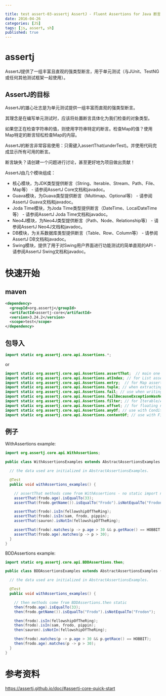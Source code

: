 ```yaml
---

title: test assert-03-assertj AssertJ - Fluent Assertions for Java 断言
date: 2016-04-26
categories: [JS]
tags: [js, assert, sh]
published: true
---
```


# assertj

AssertJ提供了一组丰富且直观的强类型断言，用于单元测试（与JUnit、TestNG或任何其他测试框架一起使用）。

## AssertJ的目标

AssertJ的雄心壮志是为单元测试提供一组丰富而直观的强类型断言。

其理念是在编写单元测试时，应该将处置断言具体化为我们检查的对象类型。

如果您正在检查字符串的值，则使用字符串特定的断言。检查Map的值？使用Map特定的断言轻松检查Map的内容。

AssertJ的断言非常容易使用：只需键入assertThat(underTest)。并使用代码完成显示所有可用的断言。

断言缺失？请创建一个问题进行讨论，甚至更好地为项目做出贡献！

AssertJ由几个模块组成：

- 核心模块，为JDK类型提供断言（String、Iterable、Stream、Path、File、Map等） - 请参阅AssertJ Core文档和javadoc。
- Guava模块，为Guava类型提供断言（Multimap、Optional等） - 请参阅AssertJ Guava文档和javadoc。
- Joda Time模块，为Joda Time类型提供断言（DateTime、LocalDateTime等） - 请参阅AssertJ Joda Time文档和javadoc。
- Neo4J模块，为Neo4J类型提供断言（Path、Node、Relationship等） - 请参阅AssertJ Neo4J文档和javadoc。
- DB模块，为关系数据库类型提供断言（Table、Row、Column等） - 请参阅AssertJ DB文档和javadoc。
- Swing模块，提供了用于对Swing用户界面进行功能测试的简单直观的API - 请参阅AssertJ Swing文档和javadoc。

# 快速开始

## maven 

```xml
<dependency>
  <groupId>org.assertj</groupId>
  <artifactId>assertj-core</artifactId>
  <version>3.24.2</version>
  <scope>test</scope>
</dependency>
```

## 包导入

```java
import static org.assertj.core.api.Assertions.*;
```

or

```java
import static org.assertj.core.api.Assertions.assertThat;  // main one
import static org.assertj.core.api.Assertions.atIndex; // for List assertions
import static org.assertj.core.api.Assertions.entry;  // for Map assertions
import static org.assertj.core.api.Assertions.tuple; // when extracting several properties at once
import static org.assertj.core.api.Assertions.fail; // use when writing exception tests
import static org.assertj.core.api.Assertions.failBecauseExceptionWasNotThrown; // idem
import static org.assertj.core.api.Assertions.filter; // for Iterable/Array assertions
import static org.assertj.core.api.Assertions.offset; // for floating number assertions
import static org.assertj.core.api.Assertions.anyOf; // use with Condition
import static org.assertj.core.api.Assertions.contentOf; // use with File assertions
```

## 例子

WithAssertions example:

```java
import org.assertj.core.api.WithAssertions;

public class WithAssertionsExamples extends AbstractAssertionsExamples implements WithAssertions {

  // the data used are initialized in AbstractAssertionsExamples.

  @Test
  public void withAssertions_examples() {

    // assertThat methods come from WithAssertions - no static import needed
    assertThat(frodo.age).isEqualTo(33);
    assertThat(frodo.getName()).isEqualTo("Frodo").isNotEqualTo("Frodon");

    assertThat(frodo).isIn(fellowshipOfTheRing);
    assertThat(frodo).isIn(sam, frodo, pippin);
    assertThat(sauron).isNotIn(fellowshipOfTheRing);

    assertThat(frodo).matches(p -> p.age > 30 && p.getRace() == HOBBIT);
    assertThat(frodo.age).matches(p -> p > 30);
  }
}
```

BDDAssertions example:

```java
import static org.assertj.core.api.BDDAssertions.then;

public class BDDAssertionsExamples extends AbstractAssertionsExamples {

  // the data used are initialized in AbstractAssertionsExamples.

  @Test
  public void withAssertions_examples() {

    // then methods come from BDDAssertions.then static
    then(frodo.age).isEqualTo(33);
    then(frodo.getName()).isEqualTo("Frodo").isNotEqualTo("Frodon");

    then(frodo).isIn(fellowshipOfTheRing);
    then(frodo).isIn(sam, frodo, pippin);
    then(sauron).isNotIn(fellowshipOfTheRing);

    then(frodo).matches(p -> p.age > 30 && p.getRace() == HOBBIT);
    then(frodo.age).matches(p -> p > 30);
  }
}
```

# 参考资料

https://assertj.github.io/doc/#assertj-core-quick-start


